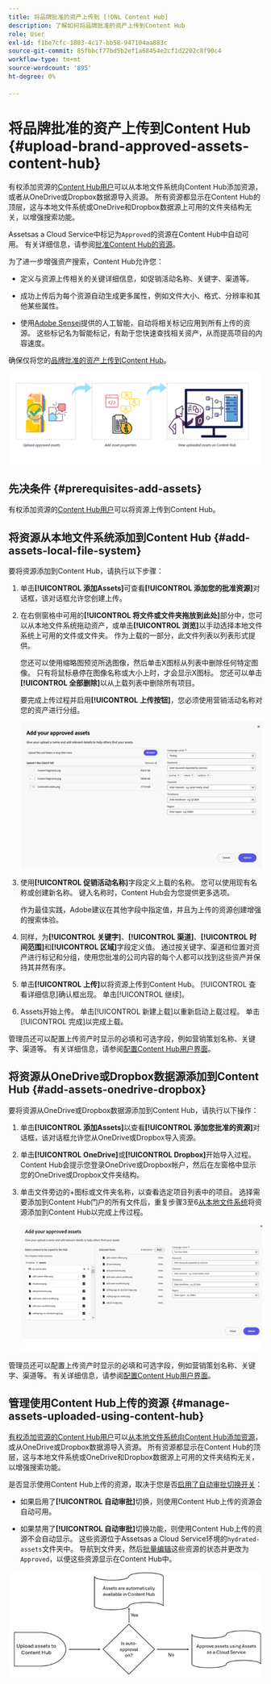 ```yaml
---
title: 将品牌批准的资产上传到 [!DNL Content Hub]
description: 了解如何将品牌批准的资产上传到Content Hub
role: User
exl-id: f1be7cfc-1803-4c17-bb58-947104aa883c
source-git-commit: 85fbbcf77bd5b2ef1a68454e2cf1d2202c8f90c4
workflow-type: tm+mt
source-wordcount: '895'
ht-degree: 0%

---
```


# 将品牌批准的资产上传到Content Hub {#upload-brand-approved-assets-content-hub}

有权添加资源的[Content Hub用户](/help/assets/deploy-content-hub.md#onboard-content-hub-users-add-assets)可以从本地文件系统向Content Hub添加资源，或者从OneDrive或Dropbox数据源导入资源。 所有资源都显示在Content Hub的顶层，这与本地文件系统或OneDrive和Dropbox数据源上可用的文件夹结构无关，以增强搜索功能。

Assetsas a Cloud Service中标记为`Approved`的资源在Content Hub中自动可用。 有关详细信息，请参阅[批准Content Hub的资源](/help/assets/approve-assets-content-hub.md)。

为了进一步增强资产搜索，Content Hub允许您：

* 定义与资源上传相关的关键详细信息，如促销活动名称、关键字、渠道等。

* 成功上传后为每个资源自动生成更多属性，例如文件大小、格式、分辨率和其他某些属性。

* 使用[Adobe Sensei](https://www.adobe.com/cn/sensei.html)提供的人工智能，自动将相关标记应用到所有上传的资源。 这些标记名为智能标记，有助于您快速查找相关资产，从而提高项目的内容速度。

确保仅将您的[品牌批准的资产上传到Content Hub](/help/assets/approve-assets.md)。

![上传品牌批准的资产](assets/upload-brand-approved-assets.png)

## 先决条件 {#prerequisites-add-assets}

有权添加资源的[Content Hub用户](/help/assets/deploy-content-hub.md#onboard-content-hub-users-add-assets)可以将资源上传到Content Hub。

## 将资源从本地文件系统添加到Content Hub {#add-assets-local-file-system}

要将资源添加到Content Hub，请执行以下步骤：

1. 单击&#x200B;**[!UICONTROL 添加Assets]**&#x200B;可查看&#x200B;**[!UICONTROL 添加您的批准资源]**&#x200B;对话框，该对话框允许您创建上传。

1. 在右侧窗格中可用的&#x200B;**[!UICONTROL 将文件或文件夹拖放到此处]**&#x200B;部分中，您可以从本地文件系统拖动资产，或单击&#x200B;**[!UICONTROL 浏览]**&#x200B;以手动选择本地文件系统上可用的文件或文件夹。 作为上载的一部分，此文件列表以列表形式提供。


   您还可以使用缩略图预览所选图像，然后单击X图标从列表中删除任何特定图像。 只有将鼠标悬停在图像名称或大小上时，才会显示X图标。 您还可以单击&#x200B;**[!UICONTROL 全部删除]**&#x200B;以从上载列表中删除所有项目。

   要完成上传过程并启用&#x200B;**[!UICONTROL 上传按钮]**，您必须使用营销活动名称对您的资产进行分组。

   ![将资源上传到Content Hub](assets/upload-assets-content-hub.png)

1. 使用&#x200B;**[!UICONTROL 促销活动名称]**&#x200B;字段定义上载的名称。 您可以使用现有名称或创建新名称。 键入名称时，Content Hub会为您提供更多选项。<!--You can define multiple Campaign names for your upload. While you are typing a name, either click anywhere else within the dialog box or press the `,` (Comma) key to register the name.-->

   作为最佳实践，Adobe建议在其他字段中指定值，并且为上传的资源创建增强的搜索体验。

1. 同样，为&#x200B;**[!UICONTROL 关键字]**、**[!UICONTROL 渠道]**、**[!UICONTROL 时间范围]**&#x200B;和&#x200B;**[!UICONTROL 区域]**&#x200B;字段定义值。 通过按关键字、渠道和位置对资产进行标记和分组，使用您批准的公司内容的每个人都可以找到这些资产并保持其井然有序。

1. 单击&#x200B;**[!UICONTROL 上传]**&#x200B;以将资源上传到Content Hub。 [!UICONTROL 查看详细信息]确认框出现。 单击[!UICONTROL 继续]。

1. Assets开始上传。 单击[!UICONTROL 新建上载]以重新启动上载过程。 单击[!UICONTROL 完成]以完成上载。

管理员还可以配置上传资产时显示的必填和可选字段，例如营销策划名称、关键字、渠道等。 有关详细信息，请参阅[配置Content Hub用户界面](configure-content-hub-ui-options.md#configure-upload-options-content-hub)。


## 将资源从OneDrive或Dropbox数据源添加到Content Hub {#add-assets-onedrive-dropbox}

要将资源从OneDrive或Dropbox数据源添加到Content Hub，请执行以下操作：

1. 单击&#x200B;**[!UICONTROL 添加Assets]**&#x200B;以查看&#x200B;**[!UICONTROL 添加您批准的资源]**&#x200B;对话框，该对话框允许您从OneDrive或Dropbox导入资源。

1. 单击&#x200B;**[!UICONTROL OneDrive]**&#x200B;或&#x200B;**[!UICONTROL Dropbox]**&#x200B;开始导入过程。 Content Hub会提示您登录OneDrive或Dropbox帐户，然后在左窗格中显示您的OneDrive或Dropbox文件夹结构。

1. 单击文件旁边的+图标或文件夹名称，以查看选定项目列表中的项目。 选择需要添加到Content Hub门户的所有文件后，重复步骤3至6[从本地文件系统](#add-assets-local-file-system)将资源添加到Content Hub以完成上传过程。

   ![从OneDrive或Dropbox将资源上传到Content Hub](assets/add-assets-onedrive-dropbox.png)

管理员还可以配置上传资产时显示的必填和可选字段，例如营销策划名称、关键字、渠道等。 有关详细信息，请参阅[配置Content Hub用户界面](configure-content-hub-ui-options.md#configure-upload-options-content-hub)。

## 管理使用Content Hub上传的资源 {#manage-assets-uploaded-using-content-hub}

[有权添加资源的Content Hub用户](/help/assets/deploy-content-hub.md#onboard-content-hub-users-add-assets)可以[从本地文件系统向Content Hub添加资源](/help/assets/upload-brand-approved-assets.md)，或从OneDrive或Dropbox数据源导入资源。 所有资源都显示在Content Hub的顶层，这与本地文件系统或OneDrive和Dropbox数据源上可用的文件夹结构无关，以增强搜索功能。

是否显示使用Content Hub上传的资源，取决于您是否[启用了自动审批切换开关](/help/assets/configure-content-hub-ui-options.md#configure-import-options-content-hub)：

* 如果启用了&#x200B;**[!UICONTROL 自动审批]**&#x200B;切换，则使用Content Hub上传的资源会自动可用。

* 如果禁用了&#x200B;**[!UICONTROL 自动审批]**&#x200B;切换功能，则使用Content Hub上传的资源不会自动显示。 这些资源位于Assetsas a Cloud Service环境的`hydrated-assets`文件夹中。 导航到文件夹，然后[批量编辑](#bulk-approve-assets-content-hub)这些资源的状态并更改为`Approved`，以便这些资源显示在Content Hub中。

![Content Hub审批流程](/help/assets/assets/content-hub-approval.png)
